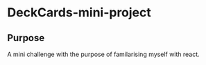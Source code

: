 # DeckCards-mini-project

## Purpose

A mini challenge with the purpose of familarising myself with react.